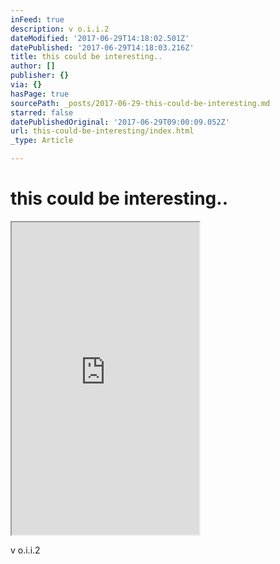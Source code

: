 ```yaml
---
inFeed: true
description: v o.i.i.2
dateModified: '2017-06-29T14:18:02.501Z'
datePublished: '2017-06-29T14:18:03.216Z'
title: this could be interesting..
author: []
publisher: {}
via: {}
hasPage: true
sourcePath: _posts/2017-06-29-this-could-be-interesting.md
starred: false
datePublishedOriginal: '2017-06-29T09:00:09.052Z'
url: this-could-be-interesting/index.html
_type: Article

---
```

# this could be interesting..

<iframe src="https://the-grid.github.io/ed-userhtml/?g=eJydVNuOmzAQfecrLFbtJlK4pLvZCyGoF7VVpar9hMpgA24cG9kmm2y1_94xmIRs2lVVeDCMZ86cGZ9xqs2e08zLJdmjXx6CZ4NVxUSC4mX3W0phghJvGN8n6PIrNvJyhjQWOtBUsXLpPXleKLdUcTwg1JRVtQGEVz3EAyOmTtA8HgyN1MwwCUlKtqOkNz4GTBC6A7_-38jmQILT0hx-clysKyVbQYJCcqkSpKp8Es_gnb7ggXuXGYrDe-dnaZdcPgRQWs0IocKlVlCfYxiHC31SJEAKQ4VxxR5rUZRjw7Z0RP_N4m8tMHRnAsxZBYEFoFG1HHU_6KKv4mZ32l88JMWEMFEl6M56HPAILaTCPRshBR2doGaPFBBvBn_Xl4u7uX17G2G6gSwJyrks1n9qxZV-xiep7ecMjSylLFrteA5Zyrl9T2PDgktNcyPOGolzLXlrThoZD8RVr63rxWAYlXczNOzthhKGkS4UpQJhQdBkg3fBIMzrBThOu7xH6Y7FgFsjl0_jbej8KJGlc7L9vJiR7_WBelfJfPGskitneALiaeTmMY1qigmsdjAzz0sJ2yJGVv5m_w1vfVRwrPXKd-n9DOJTjGpFy5X_E28xVM4ak2wlI5N4evAfWPpIioKzYu1MgDmZ-tlrwzZUL9MId4A252miQftdwlHK2phGJ1FkalopRkLMIvII2vaRAT1Ts_J_5ByLtZ91ZpfgZQBtpKLnAOCBuq1_ArHrOQbIEucI5PYCSCVhkEImSnke_1m-M2zoUgRtsgfWLV5az7NPLedOet-dPqDBcKRz8GuyD7bxcADIlpK3xsBnTkF5IBCka7vCxoaKNgzTqIEY3WCBOmWs_KOyuuuhaJWGEWsks3fI6FxlQ8VwrBf3t7c3S2RNoDAAs0R7iWRe2YrCzh06RDgNExhkYGFCqP0jp_bz_f4LmTgNTsOOUdgPFVoh395ufjd_B8yjuv4X1EEC757vb0LeFTA" height="500" style=""></iframe>

v o.i.i.2